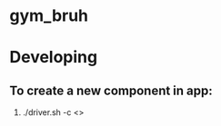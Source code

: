 # gym_bruh

# Developing

## To create a new component in app:

1. ./driver.sh -c <<componentName>>
